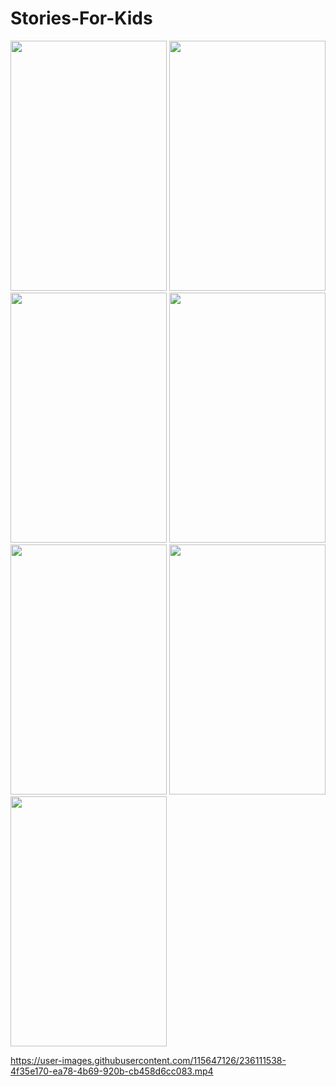 # Stories-For-Kids

<div>
<img src="https://user-images.githubusercontent.com/115647126/206787390-431ed671-9d65-4a3e-9470-f42bfc132fba.jpg" width="250" height="400">
<img src="https://user-images.githubusercontent.com/115647126/206787420-6c54c34e-d457-4c52-b045-6f57a940499b.jpg" width="250" height="400">
<img src="https://user-images.githubusercontent.com/115647126/206787453-6275b504-cb9b-492f-80b4-4ab5ce03c274.jpg" width="250" height="400">
<img src="https://user-images.githubusercontent.com/115647126/206787479-54bb9de1-fc9e-4676-b3d5-dfcdf475bdeb.jpg" width="250" height="400">
<img src="https://user-images.githubusercontent.com/115647126/206787522-d82770f9-8d93-4b1d-b64a-17d3551882ee.jpg" width="250" height="400">
<img src="https://user-images.githubusercontent.com/115647126/206787550-db287620-5b3e-4631-bcac-9382fa54818c.jpg" width="250" height="400">
<img src="https://user-images.githubusercontent.com/115647126/206787573-e6954031-dc6f-4b60-9a48-0cd13d52bafb.png" width="250" height="400">
</div>



https://user-images.githubusercontent.com/115647126/236111538-4f35e170-ea78-4b69-920b-cb458d6cc083.mp4

